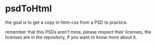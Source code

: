 # psdToHtml
the goal is to get a copy in html-css from a PSD to practice.

remember that this PSDs aren't mine, please respect their licenses, the licenses are in the repository, if you want to know more about it.
